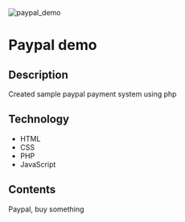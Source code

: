<img src="https://www.paypalobjects.com/webstatic/mktg/logo/pp_cc_mark_74x46.jpg?v=3&s=200" title="paypal_demo" alt="paypal_demo">

# Paypal demo

## Description
Created sample paypal payment system using php

## Technology

- HTML
- CSS
- PHP
- JavaScript

## Contents
Paypal, buy something
